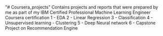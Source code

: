 "# Coursera_projects" 
Contains projects and reports that were prepared by me as part of my IBM Certified Professional Machine Learning Engineer Coursera certification
1 - EDA
2 - Linear Regression
3 - Classification
4 - Unsupervised learning - Clustering
5 - Deep Neural network
6 - Capstone Project on Recommendation Engine
